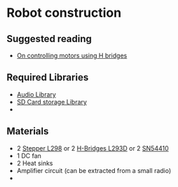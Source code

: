 # Robot construction

## Suggested reading
* [On controlling motors using H bridges](https://itp.nyu.edu/physcomp/labs/motors-and-transistors/dc-motor-control-using-an-h-bridge/#Note_on_decoupling_capacitors)

## Required Libraries
* [Audio Library](https://github.com/TMRh20/TMRpcm)
* [SD Card storage Library](https://www.arduino.cc/en/reference/SD)
* 
## Materials
* 2 [Stepper L298](http://www.evolta.cl/product_info.php?products_id=3964&osCsid=4b160489803cca31351b639f5cd90c04) or  2 [H-Bridges L293D](http://www.evolta.cl/product_info.php?products_id=3964&osCsid=4b160489803cca31351b639f5cd90c04) or 2 [SN54410](http://www.ti.com/lit/ds/symlink/sn754410.pdf)
* 1 DC fan
* 2 Heat sinks
* Amplifier circuit (can be extracted from a small radio)
* 